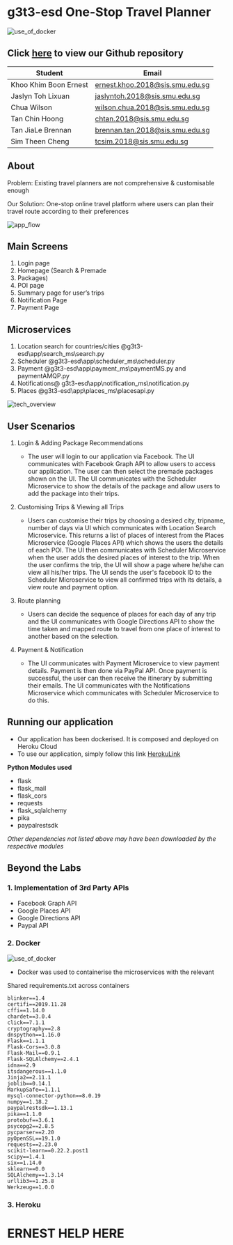 # g3t3-esd One-Stop Travel Planner
![use_of_docker](./images_for_md/front_cover.jpg)

## Click [here](https://github.com/ernestkkb/g3t3-esd.git) to view our Github repository

| Student     | Email          |
| -------- | -------------- |
| Khoo Khim Boon Ernest | ernest.khoo.2018@sis.smu.edu.sg	 |
| Jaslyn Toh Lixuan | jaslyntoh.2018@sis.smu.edu.sg	 |
| Chua Wilson | wilson.chua.2018@sis.smu.edu.sg |
| Tan Chin Hoong | chtan.2018@sis.smu.edu.sg |
| Tan JiaLe Brennan | brennan.tan.2018@sis.smu.edu.sg |
| Sim Theen Cheng | tcsim.2018@sis.smu.edu.sg |

## About 
Problem: Existing travel planners are not comprehensive & customisable enough

Our Solution: One-stop online travel platform where users can plan their travel route according to their preferences

![app_flow](./images_for_md/app_flow.jpg)

## Main Screens
1. Login page
2. Homepage (Search & Premade
3. Packages)
4. POI page 
5. Summary page for user’s trips
6. Notification Page
7. Payment Page

## Microservices
1. Location search for countries/cities @g3t3-esd\app\search_ms\search.py
2. Scheduler @g3t3-esd\app\scheduler_ms\scheduler.py
3. Payment @g3t3-esd\app\payment_ms\paymentMS.py and paymentAMQP.py
4. Notifications@ g3t3-esd\app\notification_ms\notification.py
5. Places @g3t3-esd\app\places_ms\placesapi.py

![tech_overview](./images_for_md/tech_overview.jpg)

## User Scenarios 
1. Login & Adding Package Recommendations
    * The user will login to our application via Facebook. The UI communicates with Facebook Graph API to allow users to access our application. The user can then select the premade packages shown on the UI. The UI communicates with the Scheduler Microservice to show the details of the package and allow users to add the package into their trips. 
  
2. Customising Trips & Viewing all Trips
   * Users can customise their trips by choosing a desired city, tripname, number of days via UI which communicates with Location Search Microservice. This returns a list of places of interest from the Places Microservice (Google Places API) which shows the users the details of each POI. The UI then communicates with Scheduler Microservice when the user adds the desired places of interest to the trip. When the user confirms the trip, the UI will show a page where he/she can view all his/her trips. The UI sends the user's facebook ID to the Scheduler Microservice to view all confirmed trips with its details, a view route and payment option. 
  
3. Route planning
   * Users can decide the sequence of places for each day of any trip and the UI communicates with Google Directions API to show the time taken and mapped route to travel from one place of interest to another based on the selection.
  
4. Payment & Notification
   * The UI communicates with Payment Microservice to view payment details. Payment is then done via PayPal API. Once payment is successful, the user can then receive the itinerary by submitting their emails. The UI communicates with the Notifications Microservice which communicates with Scheduler Microservice to do this. 
   

   

## Running our application
* Our application has been dockerised. It is composed and deployed on Heroku Cloud
* To use our application, simply follow this link [HerokuLink](https://g3t3-ui.herokuapp.com) 

**Python Modules used**
* flask
* flask_mail
* flask_cors
* requests
* flask_sqlalchemy
* pika
* paypalrestsdk
  
_Other dependencies not listed above may have been downloaded by the respective modules_

## Beyond the Labs

### 1. Implementation of 3rd Party APIs
* Facebook Graph API
* Google Places API
* Google Directions API
* Paypal API


### 2. Docker
![use_of_docker](./images_for_md/use_of_docker.jpg)

* Docker was used to containerise the microservices with the relevant 

Shared requirements.txt across containers
```
blinker==1.4
certifi==2019.11.28
cffi==1.14.0
chardet==3.0.4
click==7.1.1
cryptography==2.8
dnspython==1.16.0
Flask==1.1.1
Flask-Cors==3.0.8
Flask-Mail==0.9.1
Flask-SQLAlchemy==2.4.1
idna==2.9
itsdangerous==1.1.0
Jinja2==2.11.1
joblib==0.14.1
MarkupSafe==1.1.1
mysql-connector-python==8.0.19
numpy==1.18.2
paypalrestsdk==1.13.1
pika==1.1.0
protobuf==3.6.1
psycopg2==2.8.5
pycparser==2.20
pyOpenSSL==19.1.0
requests==2.23.0
scikit-learn==0.22.2.post1
scipy==1.4.1
six==1.14.0
sklearn==0.0
SQLAlchemy==1.3.14
urllib3==1.25.8
Werkzeug==1.0.0
```
### 3. Heroku

# ERNEST HELP HERE








